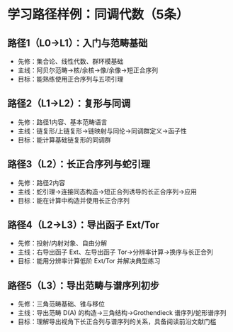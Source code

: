 # 学习路径样例：同调代数（5条）

## 路径1（L0→L1）：入门与范畴基础

- 先修：集合论、线性代数、群环模基础
- 主线：阿贝尔范畴→核/余核→像/余像→短正合序列
- 目标：能熟练使用正合序列与五项引理

## 路径2（L1→L2）：复形与同调

- 先修：路径1内容、基本范畴语言
- 主线：链复形/上链复形→链映射与同伦→同调群定义→函子性
- 目标：能计算基础链复形的同调群

## 路径3（L2）：长正合序列与蛇引理

- 先修：路径2内容
- 主线：蛇引理→连接同态构造→短正合列诱导的长正合序列→应用
- 目标：能在计算中构造并使用长正合序列

## 路径4（L2→L3）：导出函子 Ext/Tor

- 先修：投射/内射对象、自由分解
- 主线：右导出函子 Ext、左导出函子 Tor→分辨率计算→换序与长正合列
- 目标：能用分辨率计算低阶 Ext/Tor 并解决典型练习

## 路径5（L3）：导出范畴与谱序列初步

- 先修：三角范畴基础、锥与移位
- 主线：导出范畴 D(A) 的构造→三角结构→Grothendieck 谱序列/蛇形谱序列
- 目标：理解导出视角下长正合列与谱序列的关系，具备阅读前沿文献门槛
